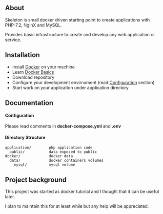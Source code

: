 ## About

Skeleton is small docker driven starting point to create applications with PHP-7.2, NginX and MySQL.

Provides basic infrastructure to create and develop any web application or service.

## Installation

- Install [Docker](https://www.docker.com/products/docker-desktop) on your machine
- Learn [Docker Basics](https://docs.docker.com/get-started/)
- Download repository
- Configure your development envirnoment (read [Configuration](#configuration) section)
- Start work on your application under application directory

## Documentation

#### Configuration

Please read comments in **docker-compose.yml** and **.env**

#### Directory Structure

```
application/        php application code
  public/           data exposed to public
docker/             docker data
  data/             docker containers volumes
    mysql/          mysql volume
```

## Project background

This project was started as docker tutorial and I thought that it can be useful later.

I plan to maintain this for at least while but any help will be appreciated.
